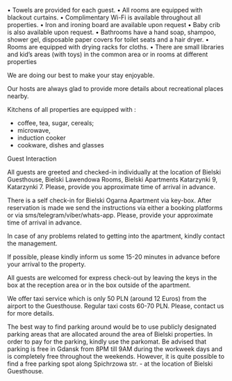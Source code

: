 • Towels are provided for each guest.
• All rooms are equipped with blackout curtains.
• Complimentary Wi-Fi is available throughout all properties.
• Iron and ironing board are available upon request
• Baby crib is also available upon request.
• Bathrooms have a hand soap, shampoo, shower gel, disposable paper covers for toilet seats and a hair dryer.
• Rooms are equipped with drying racks for cloths.
• There are small libraries and kid’s areas (with toys) in the common area or in rooms at different properties

We are doing our best to make your stay enjoyable.

Our hosts are always glad to provide more details about recreational places nearby.

Kitchens of all properties are equipped with :
- coffee, tea, sugar, cereals;
- microwave,
- induction cooker
- cookware, dishes and glasses

Guest Interaction

All guests are greeted and checked-in individually at the location of Bielski Guesthouse, Bielski Lawendowa Rooms, Bielski Apartments Katarzynki 9, Katarzynki 7. Please, provide you approximate time of arrival in advance.

There is a self check-in for Bielski Ogarna Apartment via key-box. After reservation is made we send the instructions via either a booking platforms or via sms/telegram/viber/whats-app. Please, provide your approximate time of arrival in advance.

In case of any problems related to getting into the apartment, kindly contact the management.

If possible, please kindly inform us some 15-20 minutes in advance before your arrival to the property.

All guests are welcomed for express check-out by leaving the keys in the box at the reception area or in the box outside of the apartment.

 We offer taxi service which is only 50 PLN (around 12 Euros) from the airport to the Guesthouse. Regular taxi costs 60-70 PLN. Please, contact us for more details.

The best way to find parking around would be to use publicly designated parking areas that are allocated around the area of Bielski properties. In order to pay for the parking, kindly use the parkomat. Be advised that parking is free in Gdansk from 8PM till 9AM during the workweek days and is completely free throughout the weekends. However, it is quite possible to find a free parking spot along Spichrzowa str. - at the location of Bielski Guesthouse.
